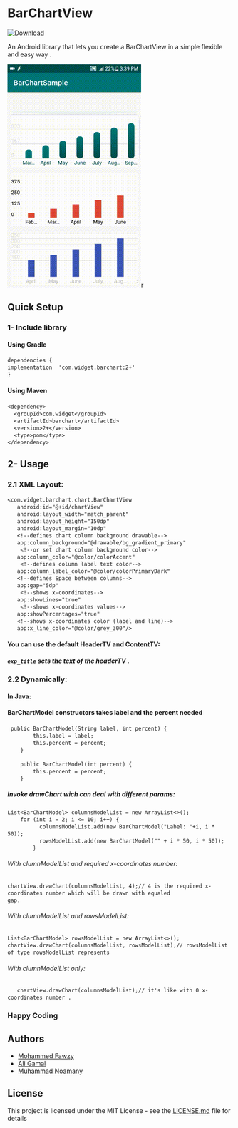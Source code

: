 # BarChartView
[ ![Download](https://api.bintray.com/packages/ma7madfawzy/BarChart/com.widget.barchart/images/download.svg) ](https://bintray.com/ma7madfawzy/BarChart/com.widget.barchart/_latestVersion)

An Android library that lets you create a BarChartView in a simple flexible and easy way .

![sample](images/Demo2.gif)r

## Quick Setup

### 1- Include library

#### Using Gradle
```
dependencies {
implementation  'com.widget.barchart:2+'
}
```
#### Using Maven
```
<dependency>
  <groupId>com.widget</groupId>
  <artifactId>barchart</artifactId>
  <version>2+</version>
  <type>pom</type>
</dependency>

```
## 2- Usage

### 2.1 XML Layout:

 ```
 <com.widget.barchart.chart.BarChartView
    android:id="@+id/chartView"
    android:layout_width="match_parent"
    android:layout_height="150dp"
    android:layout_margin="10dp"
    <!--defines chart column background drawable-->
    app:column_background="@drawable/bg_gradient_primary"
     <!--or set chart column background color-->
    app:column_color="@color/colorAccent"
     <!--defines column label text color-->
    app:column_label_color="@color/colorPrimaryDark"
    <!--defines Space between columns-->
    app:gap="5dp"
     <!--shows x-coordinates-->
    app:showLines="true"
     <!--shows x-coordinates values-->
    app:showPercentages="true"
    <!--shows x-coordinates color (label and line)-->
    app:x_line_color="@color/grey_300"/>

```
#### You can use the default HeaderTV and ContentTV:

##### ````exp_title```` sets the text of the headerTV .

### 2.2 Dynamically:

#### In Java:
#### BarChartModel constructors takes label and the percent needed
````
 public BarChartModel(String label, int percent) {
        this.label = label;
        this.percent = percent;
    }

    public BarChartModel(int percent) {
        this.percent = percent;
    }
````

##### Invoke drawChart wich can deal with different params:
````
List<BarChartModel> columnsModelList = new ArrayList<>();
    for (int i = 2; i <= 10; i++) {
          columnsModelList.add(new BarChartModel("Label: "+i, i * 50));
          rowsModelList.add(new BarChartModel("" + i * 50, i * 50));
        }
````
###### With clumnModelList and required x-coordinates number:
````
chartView.drawChart(columnsModelList, 4);// 4 is the required x-coordinates number which will be drawn with equaled                gap.
````
###### With clumnModelList and rowsModelList:
````
List<BarChartModel> rowsModelList = new ArrayList<>();
chartView.drawChart(columnsModelList, rowsModelList);// rowsModelList of type rowsModelList represents 
````
###### With clumnModelList only:
````
   chartView.drawChart(columnsModelList);// it's like with 0 x-coordinates number .
````

### Happy Coding

## Authors

* [Mohammed Fawzy](https://github.com/ma7madfawzy)
* [Ali Gamal](https://github.com/aligamal-dev)
* [Muhammad Noamany](https://github.com/muhammadnomany25)


## License

This project is licensed under the MIT License - see the [LICENSE.md](LICENSE.md) file for details

